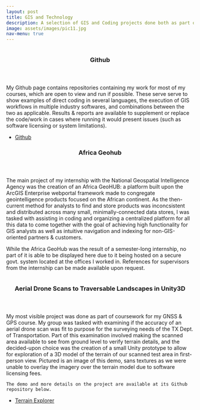 ```yaml
---
layout: post
title: GIS and Technology
description: A selection of GIS and Coding projects done both as part of coursework or otherwise.
image: assets/images/pic11.jpg
nav-menu: true
---
```


<div id="main">

<section class="spotlights">

<section id="git">
  <a href="generic.html" class="image">
    <img src="{% link assets/images/pic09.jpg %}" alt="" data-position="top center" />
  </a>
  <div class="content">
    <div class="inner">
    <header class="major">
    <h3>Github</h3>
  </header>
  <p>
    My Github page contains repositories containing my work for most of my courses, which are open to view and run if possible. These serve serve to show examples of direct coding in several languages, the execution of GIS workflows in multiple industry softwares, and combinations between the two  as applicable. Results & reports are available to supplement or replace the code/work in cases where running it would present issues (such as software licensing or system limitations). 
  </p>
  <ul class="actions">
    <li><a href="https://github.com/A-Hayes?tab=repositories" class="button">Github</a></li>
  </ul>
  </div>
</section>

</section>


<section id="geohub">
  <div class="inner">
  <header class="major">
    <h3>Africa Geohub</h3>
  </header>
  <p>
    The main project of my internship with the National Geospatial Intelligence Agency was the creation of an Africa GeoHUB: a platform built upon the ArcGIS Enterprise webportal framework made to congregate geointelligence products focused on the African continent. As the then-current method for analysts to find and store products was inconcsistent and distributed across many small, minimally-connected data stores, I was tasked with assisting in coding and organizing a centralized platform for all this data to come together with the goal of achieving high functionality for GIS analysts as well as intuitive navigation and indexing for non-GIS-oriented partners & customers. 
  </p>
  <p>
    While the Africa GeoHub was the result of a semester-long internship, no part of it is able to be displayed here due to it being hosted on a secure govt. system located at the offices I worked in. References for supervisors from the internship can be made available upon request.
  </p>
  </div>
</section>

<section class="spotlights">

<section id="bridge">
  <a href="generic.html" class="image">
    <img src="{% link assets/images/pic08.jpg %}" alt="" data-position="center center" />
  </a>
  <div class="content">
  <header class="major">
    <h3>Aerial Drone Scans to Traversable Landscapes in Unity3D</h3>
  </header>
  <p>
    My most visible project was done as part of coursework for my GNSS & GPS course. My group was tasked with examining if the accuracy of an aerial drone scan was fit to purpose for the surveying needs of the TX Dept. of Transportation. Part of this examination involved making the scanned area available to see from ground level to verify terrain details, and the decided-upon choice was the creation of a small Unity prototype to allow for exploration of a 3D model of the terrain of our scanned test area in first-person view. Pictured is an image of this demo, sans textures as we were unable to overlay the imagery over the terrain model due to software licensing fees. 
    
    The demo and more details on the project are available at its Github repository below. 
  </p>
  <ul class="actions">
    <li><a href="https://github.com/A-Hayes/DroneScan-3DTerrain-Unity-Demo" class="button">Terrain Explorer</a></li>
  </ul>
  </div>
</section>

</section>

</div>